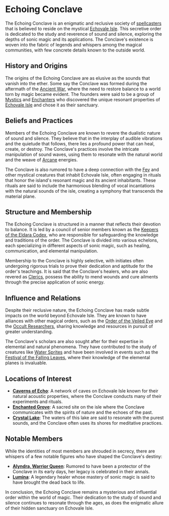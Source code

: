 # Echoing Conclave

The Echoing Conclave is an enigmatic and reclusive society of [spellcasters](Spellcasters.md) that is believed to reside on the mystical [Echovale Isle](Echovale%20Isle.md). This secretive order is dedicated to the study and reverence of sound and silence, exploring the depths of sonic magic and its applications. The Conclave's existence is woven into the fabric of legends and whispers among the magical communities, with few concrete details known to the outside world.

## History and Origins

The origins of the Echoing Conclave are as elusive as the sounds that vanish into the ether. Some say the Conclave was formed during the aftermath of the [Ancient War](Ancient%20War.md), where the need to restore balance to a world torn by magic became evident. The founders were said to be a group of [Mystics](Mystics.md) and [Enchanters](Enchanters.md) who discovered the unique resonant properties of [Echovale Isle](Echovale%20Isle.md) and chose it as their sanctuary.

## Beliefs and Practices

Members of the Echoing Conclave are known to revere the dualistic nature of sound and silence. They believe that in the interplay of audible vibrations and the quietude that follows, there lies a profound power that can heal, create, or destroy. The Conclave's practices involve the intricate manipulation of sound waves, using them to resonate with the natural world and the weave of [Arcane](Arcane.md) energies.

The Conclave is also rumored to have a deep connection with the [Fey](Fey.md) and other mystical creatures that inhabit Echovale Isle, often engaging in rituals that honor the island's resonant magic and its ancient inhabitants. These rituals are said to include the harmonious blending of vocal incantations with the natural sounds of the isle, creating a symphony that transcends the material plane.

## Structure and Membership

The Echoing Conclave is structured in a manner that reflects their devotion to balance. It is led by a council of senior members known as the [Keepers of the Eldara Codex](Keepers%20of%20the%20Eldara%20Codex.md), who are responsible for safeguarding the knowledge and traditions of the order. The Conclave is divided into various echelons, each specializing in different aspects of sonic magic, such as healing, communication, and elemental manipulation.

Membership to the Conclave is highly selective, with initiates often undergoing rigorous trials to prove their dedication and aptitude for the order's teachings. It is said that the Conclave's healers, who are also revered as [Clerics](Clerics.md), possess the ability to mend wounds and cure ailments through the precise application of sonic energy.

## Influence and Relations

Despite their reclusive nature, the Echoing Conclave has made subtle impacts on the world beyond Echovale Isle. They are known to have alliances with other magical orders, such as the [Order of the Veiled Eye](Order%20of%20the%20Veiled%20Eye.md) and the [Occult Researchers](Occult%20Researchers.md), sharing knowledge and resources in pursuit of greater understanding.

The Conclave's scholars are also sought after for their expertise in elemental and natural phenomena. They have contributed to the study of creatures like [Water Sprites](Water%20Sprites.md) and have been involved in events such as the [Festival of the Falling Leaves](Festival%20of%20the%20Falling%20Leaves.md), where their knowledge of the elemental planes is invaluable.

## Locations of Interest

- **[Caverns of Echo](Caverns%20of%20Echo.md)**: A network of caves on Echovale Isle known for their natural acoustic properties, where the Conclave conducts many of their experiments and rituals.
- **[Enchanted Grove](Enchanted%20Grove.md)**: A sacred site on the isle where the Conclave communicates with the spirits of nature and the echoes of the past.
- **[Crystal Lake](Crystal%20Lake.md)**: The waters of this lake are said to resonate with the purest sounds, and the Conclave often uses its shores for meditative practices.

## Notable Members

While the identities of most members are shrouded in secrecy, there are whispers of a few notable figures who have shaped the Conclave's destiny:

- **[Alyndra, Warrior Queen](Alyndra%2C%20Warrior%20Queen.md)**: Rumored to have been a protector of the Conclave in its early days, her legacy is celebrated in their annals.
- **[Lumina](Lumina.md)**: A legendary healer whose mastery of sonic magic is said to have brought the dead back to life.

In conclusion, the Echoing Conclave remains a mysterious and influential order within the world of magic. Their dedication to the study of sound and silence continues to resonate through the ages, as does the enigmatic allure of their hidden sanctuary on Echovale Isle.